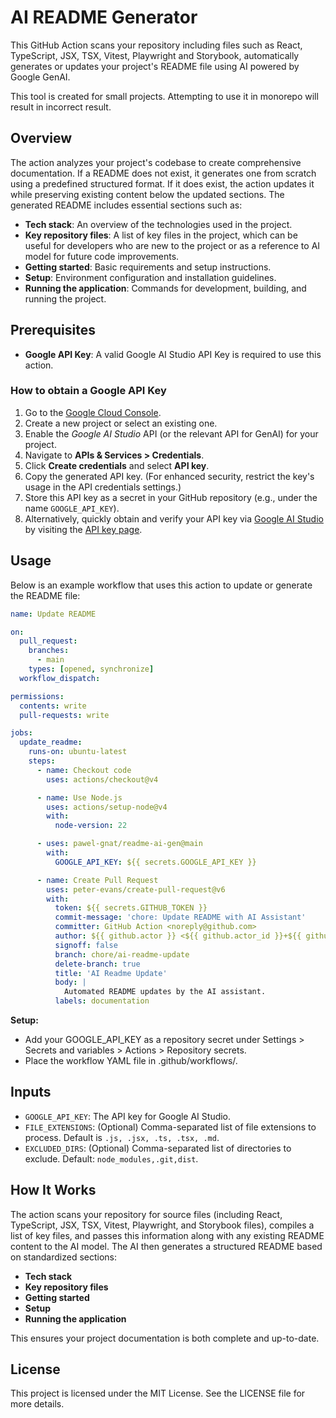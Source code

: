 # AI README Generator

This GitHub Action scans your repository including files such as React, TypeScript, JSX, TSX, Vitest, Playwright and Storybook, automatically generates or updates your project's README file using AI powered by Google GenAI.

This tool is created for small projects. Attempting to use it in monorepo will result in incorrect result.

## Overview

The action analyzes your project's codebase to create comprehensive documentation. If a README does not exist, it generates one from scratch using a predefined structured format. If it does exist, the action updates it while preserving existing content below the updated sections. The generated README includes essential sections such as:

- **Tech stack**: An overview of the technologies used in the project.
- **Key repository files**: A list of key files in the project, which can be useful for developers who are new to the project or as a reference to AI model for future code improvements.
- **Getting started**: Basic requirements and setup instructions.
- **Setup**: Environment configuration and installation guidelines.
- **Running the application**: Commands for development, building, and running the project.

## Prerequisites

- **Google API Key**: A valid Google AI Studio API Key is required to use this action.

### How to obtain a Google API Key

1. Go to the [Google Cloud Console](https://console.cloud.google.com/).
2. Create a new project or select an existing one.
3. Enable the _Google AI Studio_ API (or the relevant API for GenAI) for your project.
4. Navigate to **APIs & Services > Credentials**.
5. Click **Create credentials** and select **API key**.
6. Copy the generated API key. (For enhanced security, restrict the key's usage in the API credentials settings.)
7. Store this API key as a secret in your GitHub repository (e.g., under the name `GOOGLE_API_KEY`).
8. Alternatively, quickly obtain and verify your API key via [Google AI Studio](https://aistudio.google.com/) by visiting the [API key page](https://aistudio.google.com/app/apikey).

## Usage

Below is an example workflow that uses this action to update or generate the README file:

```yaml
name: Update README

on:
  pull_request:
    branches:
      - main
    types: [opened, synchronize]
  workflow_dispatch:

permissions:
  contents: write
  pull-requests: write

jobs:
  update_readme:
    runs-on: ubuntu-latest
    steps:
      - name: Checkout code
        uses: actions/checkout@v4

      - name: Use Node.js
        uses: actions/setup-node@v4
        with:
          node-version: 22

      - uses: pawel-gnat/readme-ai-gen@main
        with:
          GOOGLE_API_KEY: ${{ secrets.GOOGLE_API_KEY }}

      - name: Create Pull Request
        uses: peter-evans/create-pull-request@v6
        with:
          token: ${{ secrets.GITHUB_TOKEN }}
          commit-message: 'chore: Update README with AI Assistant'
          committer: GitHub Action <noreply@github.com>
          author: ${{ github.actor }} <${{ github.actor_id }}+${{ github.actor }}@users.noreply.github.com>
          signoff: false
          branch: chore/ai-readme-update
          delete-branch: true
          title: 'AI Readme Update'
          body: |
            Automated README updates by the AI assistant.
          labels: documentation
```

**Setup:**

- Add your GOOGLE_API_KEY as a repository secret under Settings > Secrets and variables > Actions > Repository secrets.
- Place the workflow YAML file in .github/workflows/.

## Inputs

- `GOOGLE_API_KEY`: The API key for Google AI Studio.
- `FILE_EXTENSIONS`: (Optional) Comma-separated list of file extensions to process. Default is `.js, .jsx, .ts, .tsx, .md`.
- `EXCLUDED_DIRS`: (Optional) Comma-separated list of directories to exclude. Default: `node_modules,.git,dist`.

## How It Works

The action scans your repository for source files (including React, TypeScript, JSX, TSX, Vitest, Playwright, and Storybook files), compiles a list of key files, and passes this information along with any existing README content to the AI model. The AI then generates a structured README based on standardized sections:

- **Tech stack**
- **Key repository files**
- **Getting started**
- **Setup**
- **Running the application**

This ensures your project documentation is both complete and up-to-date.

## License

This project is licensed under the MIT License. See the LICENSE file for more details.

